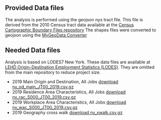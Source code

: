 ## Provided Data files

The analysis is performed using the geojson nys tract file. This file is derived from the 2010 Census tract data available at the [Census Cartographic Boundary Files repository](https://www.census.gov/geographies/mapping-files/time-series/geo/carto-boundary-file.2010.html#list-tab-40RKW26654EFTMARWW)
The shapes files were converted to geojson using the [MyGeoData Converter](https://mygeodata.cloud/converter/)

## Needed Data files

Analysis is based on LODES7 New York.
These data files are available at [LEHD Origin-Destination Employment Statistics (LODES)](https://lehd.ces.census.gov/data/).
They are omitted from the main repository to reduce project size.
- 2019 Main Origin and Destination, All Jobs [download ny_od_main_JT00_2019.csv.gz](https://lehd.ces.census.gov/data/lodes/LODES7/ny/od/ny_od_main_JT00_2019.csv.gz) 
- 2019 Residence Area Characteristics, All Jobs [download ny_rac_S000_JT00_2019.csv.gz](https://lehd.ces.census.gov/data/lodes/LODES7/ny/rac/ny_rac_S000_JT00_2019.csv.gz)
- 2019 Workplace Area Characteristics, All Jobs [download ny_wac_S000_JT00_2019.csv.gz](https://lehd.ces.census.gov/data/lodes/LODES7/ny/wac/ny_wac_S000_JT00_2019.csv.gz)
- 2019 Geography cross walk [download ny_xwalk.csv.gz](https://lehd.ces.census.gov/data/lodes/LODES7/ny/ny_xwalk.csv.gz)